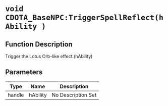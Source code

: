 # `void CDOTA_BaseNPC:TriggerSpellReflect(hAbility )`
## Function Description
Trigger the Lotus Orb-like effect.(hAbility)
## Parameters
Type|Name|Description
--|--|--
handle|hAbility|No Description Set
